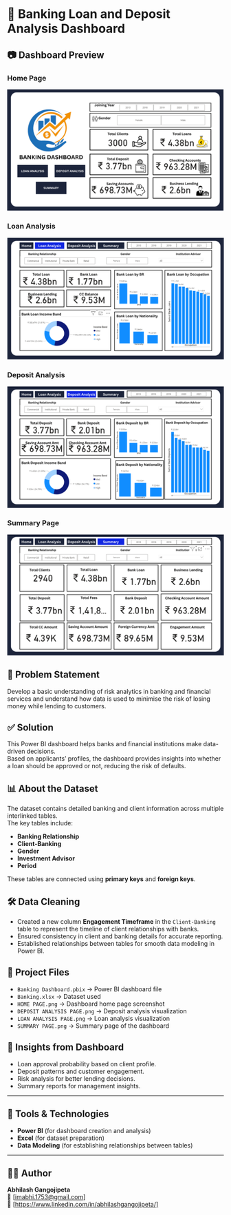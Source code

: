 # 🏦 Banking Loan and Deposit Analysis Dashboard

## 📷 Dashboard Preview
### Home Page  
![Home Page](HOME%20PAGE.png)

### Loan Analysis  
![Loan Analysis](LOAN%20ANALYSIS%20PAGE.png)

### Deposit Analysis  
![Deposit Analysis](DEPOSIT%20ANALYSIS%20PAGE.png)

### Summary Page  
![Summary](SUMMARY%20PAGE.png)


## 📌 Problem Statement
Develop a basic understanding of risk analytics in banking and financial services and understand how data is used to minimise the risk of losing money while lending to customers.

## ✅ Solution
This Power BI dashboard helps banks and financial institutions make data-driven decisions.  
Based on applicants’ profiles, the dashboard provides insights into whether a loan should be approved or not, reducing the risk of defaults.

## 📊 About the Dataset
The dataset contains detailed banking and client information across multiple interlinked tables.  
The key tables include:
- **Banking Relationship**
- **Client-Banking**
- **Gender**
- **Investment Advisor**
- **Period**

These tables are connected using **primary keys** and **foreign keys**.

## 🛠️ Data Cleaning
- Created a new column **Engagement Timeframe** in the `Client-Banking` table to represent the timeline of client relationships with banks.
- Ensured consistency in client and banking details for accurate reporting.
- Established relationships between tables for smooth data modeling in Power BI.

## 📂 Project Files
- `Banking Dashboard.pbix` → Power BI dashboard file  
- `Banking.xlsx` → Dataset used  
- `HOME PAGE.png` → Dashboard home page screenshot  
- `DEPOSIT ANALYSIS PAGE.png` → Deposit analysis visualization  
- `LOAN ANALYSIS PAGE.png` → Loan analysis visualization  
- `SUMMARY PAGE.png` → Summary page of the dashboard  

## 🚀 Insights from Dashboard
- Loan approval probability based on client profile.
- Deposit patterns and customer engagement.
- Risk analysis for better lending decisions.
- Summary reports for management insights.

---


## 📌 Tools & Technologies
- **Power BI** (for dashboard creation and analysis)  
- **Excel** (for dataset preparation)  
- **Data Modeling** (for establishing relationships between tables)

---

## 👨‍💻 Author
**Abhilash Gangojipeta**  
📧 [imabhi.1753@gmail.com]  
🔗 [https://www.linkedin.com/in/abhilashgangojipeta/]  
